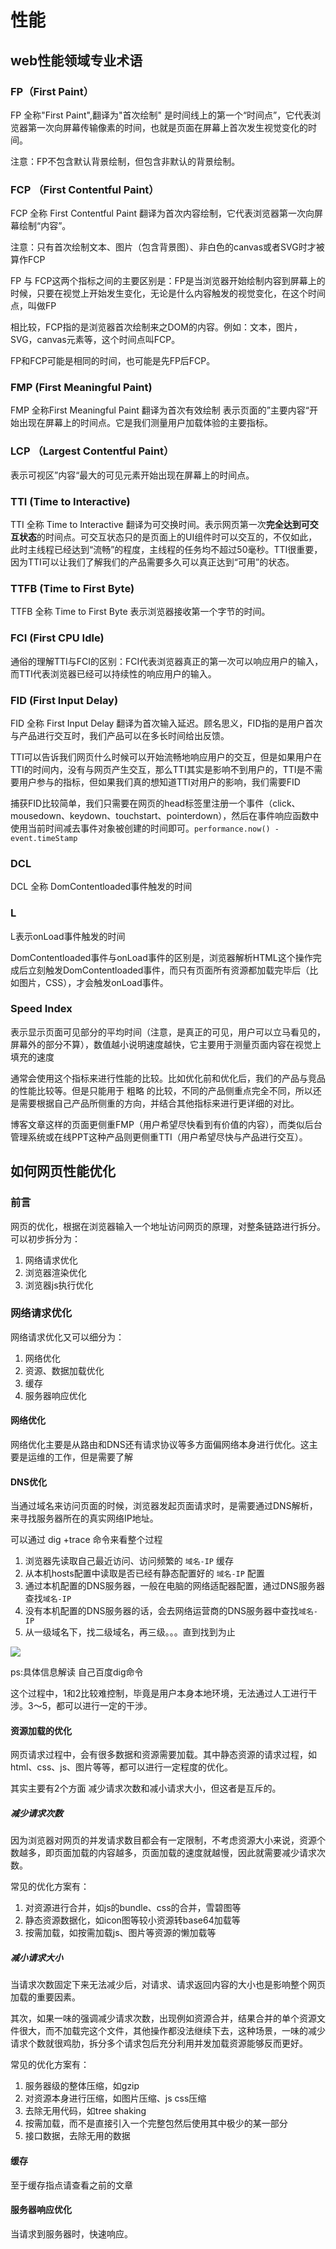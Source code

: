 # 性能

## web性能领域专业术语

### FP（First Paint）

FP 全称"First Paint",翻译为"首次绘制" 是时间线上的第一个“时间点”，它代表浏览器第一次向屏幕传输像素的时间，也就是页面在屏幕上首次发生视觉变化的时间。

注意：FP不包含默认背景绘制，但包含非默认的背景绘制。

### FCP （First Contentful Paint）

FCP 全称 First Contentful Paint 翻译为首次内容绘制，它代表浏览器第一次向屏幕绘制“内容”。

注意：只有首次绘制文本、图片（包含背景图）、非白色的canvas或者SVG时才被算作FCP

FP 与 FCP这两个指标之间的主要区别是：FP是当浏览器开始绘制内容到屏幕上的时候，只要在视觉上开始发生变化，无论是什么内容触发的视觉变化，在这个时间点，叫做FP

相比较，FCP指的是浏览器首次绘制来之DOM的内容。例如：文本，图片，SVG，canvas元素等，这个时间点叫FCP。

FP和FCP可能是相同的时间，也可能是先FP后FCP。


### FMP (First Meaningful Paint)

FMP 全称First Meaningful Paint 翻译为首次有效绘制 表示页面的”主要内容“开始出现在屏幕上的时间点。它是我们测量用户加载体验的主要指标。


### LCP （Largest Contentful Paint） 

表示可视区”内容“最大的可见元素开始出现在屏幕上的时间点。

### TTI (Time to Interactive)

TTI 全称 Time to Interactive 翻译为可交换时间。表示网页第一次**完全达到可交互状态**的时间点。可交互状态只的是页面上的UI组件时可以交互的，不仅如此，此时主线程已经达到“流畅”的程度，主线程的任务均不超过50毫秒。TTI很重要，因为TTI可以让我们了解我们的产品需要多久可以真正达到“可用”的状态。

### TTFB (Time to First Byte) 

TTFB 全称 Time to First Byte 表示浏览器接收第一个字节的时间。

### FCI (First CPU Idle)

通俗的理解TTI与FCI的区别：FCI代表浏览器真正的第一次可以响应用户的输入，而TTI代表浏览器已经可以持续性的响应用户的输入。

### FID (First Input Delay)

FID 全称 First Input Delay 翻译为首次输入延迟。顾名思义，FID指的是用户首次与产品进行交互时，我们产品可以在多长时间给出反馈。

TTI可以告诉我们网页什么时候可以开始流畅地响应用户的交互，但是如果用户在TTI的时间内，没有与网页产生交互，那么TTI其实是影响不到用户的，TTI是不需要用户参与的指标，但如果我们真的想知道TTI对用户的影响，我们需要FID

捕获FID比较简单，我们只需要在网页的head标签里注册一个事件（click、mousedown、keydown、touchstart、pointerdown），然后在事件响应函数中使用当前时间减去事件对象被创建的时间即可。`performance.now() - event.timeStamp`

### DCL

DCL 全称 DomContentloaded事件触发的时间

### L

L表示onLoad事件触发的时间

DomContentloaded事件与onLoad事件的区别是，浏览器解析HTML这个操作完成后立刻触发DomContentloaded事件，而只有页面所有资源都加载完毕后（比如图片，CSS），才会触发onLoad事件。

### Speed Index

表示显示页面可见部分的平均时间（注意，是真正的可见，用户可以立马看见的，屏幕外的部分不算），数值越小说明速度越快，它主要用于测量页面内容在视觉上填充的速度

通常会使用这个指标来进行性能的比较。比如优化前和优化后，我们的产品与竞品的性能比较等。但是只能用于 粗略 的比较，不同的产品侧重点完全不同，所以还是需要根据自己产品所侧重的方向，并结合其他指标来进行更详细的对比。

博客文章这样的页面更侧重FMP（用户希望尽快看到有价值的内容），而类似后台管理系统或在线PPT这种产品则更侧重TTI（用户希望尽快与产品进行交互）。

## 如何网页性能优化

### 前言

网页的优化，根据在浏览器输入一个地址访问网页的原理，对整条链路进行拆分。可以初步拆分为：
1. 网络请求优化
2. 浏览器渲染优化
3. 浏览器js执行优化

### 网络请求优化

网络请求优化又可以细分为：
1. 网络优化
2. 资源、数据加载优化
3. 缓存
4. 服务器响应优化

#### 网络优化

网络优化主要是从路由和DNS还有请求协议等多方面偏网络本身进行优化。这主要是运维的工作，但是需要了解

#### DNS优化

当通过域名来访问页面的时候，浏览器发起页面请求时，是需要通过DNS解析，来寻找服务器所在的真实网络IP地址。

可以通过 dig +trace 命令来看整个过程 

1. 浏览器先读取自己最近访问、访问频繁的 `域名-IP` 缓存
2. 从本机hosts配置中读取是否已经有静态配置好的 `域名-IP` 配置
3. 通过本机配置的DNS服务器，一般在电脑的网络适配器配置，通过DNS服务器查找`域名-IP`
4. 没有本机配置的DNS服务器的话，会去网络运营商的DNS服务器中查找`域名-IP`
5. 从一级域名下，找二级域名，再三级。。。直到找到为止

![](./images/dns.jpg)

ps:具体信息解读 自己百度dig命令

这个过程中，1和2比较难控制，毕竟是用户本身本地环境，无法通过人工进行干涉。3～5，都可以进行一定的干涉。

#### 资源加载的优化

网页请求过程中，会有很多数据和资源需要加载。其中静态资源的请求过程，如html、css、js、图片等等，都可以进行一定程度的优化。

其实主要有2个方面 减少请求次数和减小请求大小，但这者是互斥的。

##### 减少请求次数

因为浏览器对网页的并发请求数目都会有一定限制，不考虑资源大小来说，资源个数越多，即页面加载的内容越多，页面加载的速度就越慢，因此就需要减少请求次数。

常见的优化方案有：

1. 对资源进行合并，如js的bundle、css的合并，雪碧图等
2. 静态资源数据化，如icon图等较小资源转base64加载等
3. 按需加载，如按需加载js、图片等资源的懒加载等

##### 减小请求大小

当请求次数固定下来无法减少后，对请求、请求返回内容的大小也是影响整个网页加载的重要因素。

其次，如果一味的强调减少请求次数，出现例如资源合并，结果合并的单个资源文件很大，而不加载完这个文件，其他操作都没法继续下去，这种场景，一味的减少请求个数就很鸡肋，拆分多个请求包后充分利用并发加载资源能够反而更好。

常见的优化方案有： 
1. 服务器级的整体压缩，如gzip 
2. 对资源本身进行压缩，如图片压缩、js css压缩 
3. 去除无用代码，如tree shaking
4. 按需加载，而不是直接引入一个完整包然后使用其中极少的某一部分 
5. 接口数据，去除无用的数据

#### 缓存

至于缓存指点请查看之前的文章

#### 服务器响应优化

当请求到服务器时，快速响应。



